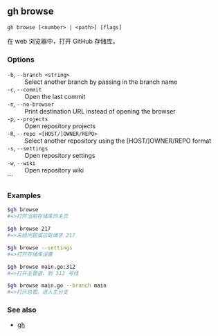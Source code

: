 ## gh browse

```
gh browse [<number> | <path>] [flags]
```

在 web 浏览器中，打开 GitHub 存储库。

### Options

<dl class="flags">
	<dt><code>-b</code>, <code>--branch &lt;string&gt;</code></dt>
	<dd>Select another branch by passing in the branch name</dd>

<dt><code>-c</code>, <code>--commit</code></dt>
<dd>Open the last commit</dd>

<dt><code>-n</code>, <code>--no-browser</code></dt>
<dd>Print destination URL instead of opening the browser</dd>

<dt><code>-p</code>, <code>--projects</code></dt>
<dd>Open repository projects</dd>

<dt><code>-R</code>, <code>--repo &lt;[HOST/]OWNER/REPO&gt;</code></dt>
<dd>Select another repository using the [HOST/]OWNER/REPO format</dd>

<dt><code>-s</code>, <code>--settings</code></dt>
<dd>Open repository settings</dd>

<dt><code>-w</code>, <code>--wiki</code></dt>
<dd>Open repository wiki</dd>
```

</dl>

### Examples

```bash
$gh browse
#=>打开当前存储库的主页

$gh browse 217
#=>未结问题或拉取请求 217

$gh browse --settings
#=>打开存储库设置

$gh browse main.go:312
#=>打开主管道。到 312 号线

$gh browse main.go --branch main
#=>打开总管。进入主分支
```


### See also

- [gh](./gh.zh.md)
